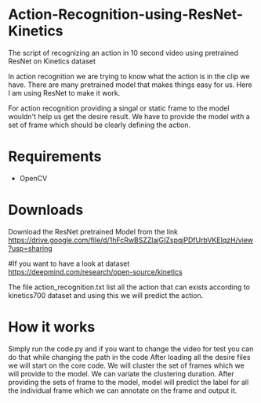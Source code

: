 # Action-Recognition-using-ResNet-Kinetics
The script of recognizing an action in 10 second video using pretrained ResNet on Kinetics dataset

In action recognition we are trying to know what the action is in the clip we have.
There are many pretrained model that makes things easy for us. Here I am using
ResNet to make it work. 

For action recognition providing a singal or static frame to the model wouldn't help
us get the desire result. We have to provide the model with a set of frame which should 
be clearly defining the action.
# Requirements
  - OpenCV
  
# Downloads
Download the ResNet pretrained Model from the link
https://drive.google.com/file/d/1hFcRwBSZZlajGIZspqjPDfUrbVKEIqzH/view?usp=sharing

#If you want to have a look at dataset 
https://deepmind.com/research/open-source/kinetics

The file action_recognition.txt list all the action that can exists according to 
kinetics700 dataset and using this we will predict the action.

# How it works
Simply run the code.py and if you want to change the video for test you can do that while changing the path in the code
After loading all the desire files we will start on the core code.
We will cluster the set of frames which we will provide to the model. We can variate
the clustering duration. After providing the sets of frame to the model, model will
predict the label for all the individual frame which we can annotate on the frame 
and output it.


